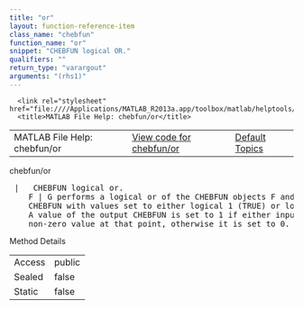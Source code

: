 ```yaml
---
title: "or"
layout: function-reference-item
class_name: "chebfun"
function_name: "or"
snippet: "CHEBFUN logical OR."
qualifiers: ""
return_type: "varargout"
arguments: "(rhs1)"
---
```


<html>
   <head>
      <meta http-equiv="Content-Type" content="text/html; charset=utf-8">
   
      <link rel="stylesheet" href="file:////Applications/MATLAB_R2013a.app/toolbox/matlab/helptools/private/helpwin.css">
      <title>MATLAB File Help: chebfun/or</title>
   </head>
   <body>
      <!--Single-page help-->
      <table border="0" cellspacing="0" width="100%">
         <tr class="subheader">
            <td class="headertitle">MATLAB File Help: chebfun/or</td>
            <td class="subheader-left"><a href="matlab:edit chebfun/or">View code for chebfun/or</a></td>
            <td class="subheader-right"><a href="matlab:helpwin">Default Topics</a></td>
         </tr>
      </table>
      <div class="title">chebfun/or</div>
      <div class="helptext"><pre><!--helptext --> |   CHEBFUN logical <span class="helptopic">or</span>.
    F | G performs a logical <span class="helptopic">or</span> of the CHEBFUN objects F and G and returns a
    CHEBFUN with values set to either logical 1 (TRUE) or logical 0 (FALSE).
    A value of the output CHEBFUN is set to 1 if either input CHEBFUN has a
    non-zero value at that point, otherwise it is set to 0.</pre></div><!--after help -->
      <!--Method-->
      <div class="sectiontitle">Method Details</div>
      <table class="class-details">
         <tr>
            <td class="class-detail-label">Access</td>
            <td>public</td>
         </tr>
         <tr>
            <td class="class-detail-label">Sealed</td>
            <td>false</td>
         </tr>
         <tr>
            <td class="class-detail-label">Static</td>
            <td>false</td>
         </tr>
      </table>
   </body>
</html>
